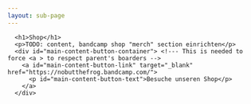 ```yaml
---
layout: sub-page
---
```


      <h1>Shop</h1>
      <p>TODO: content, bandcamp shop "merch" section einrichten</p>
      <div id="main-content-button-container"> <!--- This is needed to force <a > to respect parent's boarders -->
        <a id="main-content-button-link" target="_blank" href="https://nobutthefrog.bandcamp.com/">
          <p id="main-content-button-text">Besuche unseren Shop</p>
        </a>
      </div>
